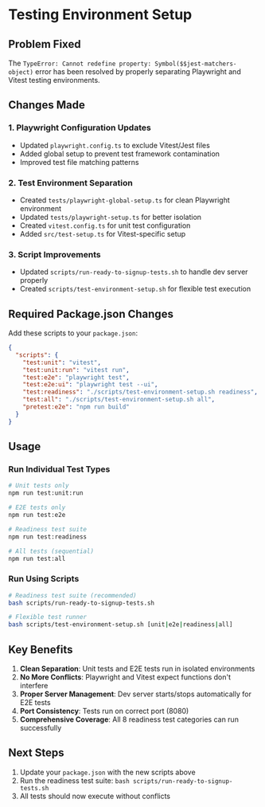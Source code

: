 # Testing Environment Setup

## Problem Fixed
The `TypeError: Cannot redefine property: Symbol($$jest-matchers-object)` error has been resolved by properly separating Playwright and Vitest testing environments.

## Changes Made

### 1. Playwright Configuration Updates
- Updated `playwright.config.ts` to exclude Vitest/Jest files
- Added global setup to prevent test framework contamination
- Improved test file matching patterns

### 2. Test Environment Separation
- Created `tests/playwright-global-setup.ts` for clean Playwright environment
- Updated `tests/playwright-setup.ts` for better isolation
- Created `vitest.config.ts` for unit test configuration
- Added `src/test-setup.ts` for Vitest-specific setup

### 3. Script Improvements
- Updated `scripts/run-ready-to-signup-tests.sh` to handle dev server properly
- Created `scripts/test-environment-setup.sh` for flexible test execution

## Required Package.json Changes

Add these scripts to your `package.json`:

```json
{
  "scripts": {
    "test:unit": "vitest",
    "test:unit:run": "vitest run",
    "test:e2e": "playwright test",
    "test:e2e:ui": "playwright test --ui",
    "test:readiness": "./scripts/test-environment-setup.sh readiness",
    "test:all": "./scripts/test-environment-setup.sh all",
    "pretest:e2e": "npm run build"
  }
}
```

## Usage

### Run Individual Test Types
```bash
# Unit tests only
npm run test:unit:run

# E2E tests only  
npm run test:e2e

# Readiness test suite
npm run test:readiness

# All tests (sequential)
npm run test:all
```

### Run Using Scripts
```bash
# Readiness test suite (recommended)
bash scripts/run-ready-to-signup-tests.sh

# Flexible test runner
bash scripts/test-environment-setup.sh [unit|e2e|readiness|all]
```

## Key Benefits

1. **Clean Separation**: Unit tests and E2E tests run in isolated environments
2. **No More Conflicts**: Playwright and Vitest expect functions don't interfere
3. **Proper Server Management**: Dev server starts/stops automatically for E2E tests
4. **Port Consistency**: Tests run on correct port (8080)
5. **Comprehensive Coverage**: All 8 readiness test categories can run successfully

## Next Steps

1. Update your `package.json` with the new scripts above
2. Run the readiness test suite: `bash scripts/run-ready-to-signup-tests.sh`
3. All tests should now execute without conflicts